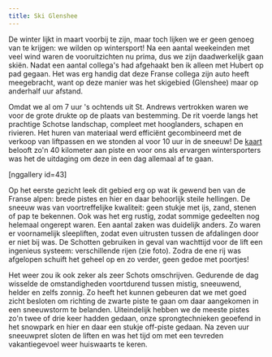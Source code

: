 ```yaml
---
title: Ski Glenshee
---
```

De winter lijkt in maart voorbij te zijn, maar toch lijken we er geen genoeg van te krijgen: we wilden op wintersport! Na een aantal weekeinden met veel wind waren de vooruitzichten nu prima, dus we zijn daadwerkelijk gaan skiën. Nadat een aantal collega's had afgehaakt ben ik alleen met Hubert op pad gegaan. Het was erg handig dat deze Franse collega zijn auto heeft meegebracht, want op deze manier was het skigebied (Glenshee) maar op anderhalf uur afstand.

Omdat we al om 7 uur 's ochtends uit St. Andrews vertrokken waren we voor de grote drukte op de plaats van bestemming. De rit voerde langs het prachtige Schotse landschap, compleet met hooglanders, schapen en rivieren. Het huren van materiaal werd efficiënt gecombineerd met de verkoop van liftpassen en we stonden al voor 10 uur in de sneeuw! De [kaart](/asset/Glenshee-Map-2011.pdf) belooft zo'n 40 kilometer aan piste en voor ons als ervargen wintersporters was het de uitdaging om deze in een dag allemaal af te gaan.

[nggallery id=43]

Op het eerste gezicht leek dit gebied erg op wat ik gewend ben van de Franse alpen: brede pistes en hier en daar behoorlijk steile hellingen. De sneeuw was van voortreffelijke kwaliteit: geen stukje met ijs, zand, stenen of pap te bekennen. Ook was het erg rustig, zodat sommige gedeelten nog helemaal ongerept waren. Een aantal zaken was duidelijk anders. Zo waren er voornamelijk sleepliften, zodat even uitrusten tussen de afdalingen door er niet bij was. De Schotten gebruiken in geval van wachttijd voor de lift een ingenieus systeem: verschillende rijen (zie foto). Zodra de ene rij was afgelopen schuift het geheel op en zo verder, geen gedoe met poortjes!

Het weer zou ik ook zeker als zeer Schots omschrijven. Gedurende de dag wisselde de omstandigheden voortdurend tussen mistig, sneeuwend, helder en zelfs zonnig. Zo heeft het kunnen gebeuren dat we met goed zicht besloten om richting de zwarte piste te gaan om daar aangekomen in een sneeuwstorm te belanden. Uiteindelijk hebben we de meeste pistes zo'n twee of drie keer hadden gedaan, onze sprongtechnieken geoefend in het snowpark en hier en daar een stukje off-piste gedaan. Na zeven uur sneeuwpret sloten de liften en was het tijd om met een tevreden vakantiegevoel weer huiswaarts te keren.